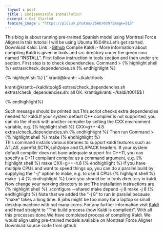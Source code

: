 ```yaml
---
 layout : post
 title : Indispensable Installation
 excerpt : Get Started
 feature_image : "https://picsum.photos/2560/600?image=515"
---
```


This blog is about running pre-trained Spanish model using Montreal Force
 Aligner.In this tutorial I will be using Ubuntu 16.04lts.Let’s get started.
Download Kaldi.
Link :-[Github]( https://github.com/kaldi-asr/kaldi.git)
Compile Kaldi :- More information about compiling Kaldi is given in tools and
 src directory under the green icon named “INSTALL”.
First follow instruction in tools section and then under src section.
First step is to check dependencies.
Command >
{% highlight shell %}
extras/check_dependencies.sh
{% endhighlight %}

{% highlight sh %}
[“ kranti@kranti: ~/kaldi/tools

kranti@kranti:~/kaldi/toolg$ extras/check_dependencies.sh
extras/check_dependencies.sh: all OK.
kranti@kranti:~/kaldi/t001$$ I

{% endhighlight%}  

Such message should be printed out.This script checks extra dependencies needed
for kaldi.If your system default C++ compiler is not supported, you can do the
check with another compiler by setting the CXX environment variable, e.g.
{% highlight shell %}
CXX=g++-4.8 extras/check_dependencies.sh
{% endhighlight %}
Then run
Command >
{% highlight shell %}
        make
{% endhighlight %}        
This command installs various libraries to support kaldi features such as ATLAS
,openfst,SCTK,sph2pipe and CLAPACK headers.
If your system default compiler does not have adequate support for C++11, you
can specify a C+11 compliant compiler as a command argument, e.g.
{% highlight shell %}
make CXX=g++-4.8
{% endhighlight %}
If you have multiple CPUs and want to speed things up, you can do a parallel
 build by supplying the "-j" option to make, e.g. to use 4 CPUs
{% highlight shell %}
make -j 4
{% endhighlight %}
Look you should be in tools directory in kaldi.
Now change your working directory to src
The installation instructions are
{% highlight shell %}
./configure --shared
make depend -j 8
make -j 8
{% endhighlight %}
Note that we added the "-j 8" to run in parallel because "make" takes a long
time. 8 jobs might be too many for a laptop or small desktop machine with not
many cores.
For any further information visit [Kaldi](http://kaldi-asr.org/doc/)
and head straight to "The build process (how Kaldi is compiled)".
With all this processes done.We have completed process of compiling Kaldi.
We would align using pre-trained models available on Montreal Force Aligner
Download source code from github.
